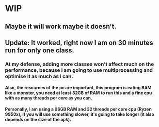 # WIP

## Maybe it will work maybe it doesn't.

## Update: It worked, right now I am on 30 minutes run for only one class.

### At my defense, adding more classes won't affect much on the performance, because I am going to use multiprocessing and optimise it as much as I can.

#### Also, the resources of the pc are important, this program is eating RAM like a monster, you need at least 32GB of RAM to run this and a fine cpu with as many threads per core as you can.

#### Personally, I am using a 96GB RAM and 32 threads per core cpu (Ryzen 9950x), if you will use something slower, it's going to take longer (it also depends on the size of the apk).